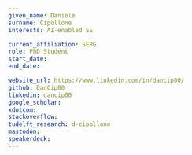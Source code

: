 ```yaml
---
given_name: Daniele
surname: Cipollone
interests: AI-enabled SE

current_affiliation: SERG
role: PhD Student
start_date:
end_date:

website_url: https://www.linkedin.com/in/dancip00/
github: DanCip00
linkedin: dancip00
google_scholar:
xdotcom:
stackoverflow:
tudelft_research: d-cipollone
mastodon:
speakerdeck:
---
```

